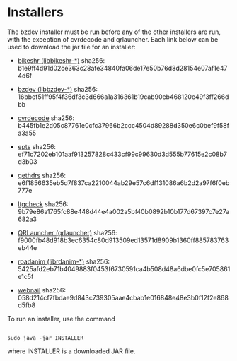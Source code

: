 # Installers
The bzdev installer must be run before any of the other installers are run,
with the exception of cvrdecode and qrlauncher.
Each link below can be used to
download the jar file for an installer:

  - [bikeshr (libbikeshr-*)](https://billzaumen.github.io/bzdev/installers/bikeshr-install-1.4.9.jar)
    sha256: b1e9ff4d91d02ce363c28afe34840fa06de17e50b76d8d28154e07af1e474d6f

  - [bzdev (libbzdev-*)](https://billzaumen.github.io/bzdev/installers/bzdev-install-2.1.133.jar)
    sha256: 16bbef51ff95f4f36df3c3d666a1a316361b19cab90eb468120e49f3ff266dbb

  - [cvrdecode](https://billzaumen.github.io/bzdev/installers/cvrdecode-install-1.4.jar)
    sha256: b445fb1e2d05c87761e0cfc37966b2ccc4504d89288d350e6c0bef9f58fa3a55

  - [epts](https://billzaumen.github.io/bzdev/installers/epts-install-1.1.42.jar)
    sha256: ef71c7202eb101aaf913257828c433cf99c99630d3d555b77615e2c08b7d3b03

  - [gethdrs](https://billzaumen.github.io/bzdev/installers/gethdrs-install-1.1.2.jar)
    sha256: e6f1856635eb5d7f837ca2210044ab29e57c6df131086a6b2d2a97f6f0eb777e

  - [ltgcheck](https://billzaumen.github.io/bzdev/installers/ltgcheck-install-1.0.jar)
    sha256: 9b79e86a1765fc88e448d44e4a002a5bf40b0892b10b177d67397c7e27a682a3

  - [QRLauncher (qrlauncher)](https://billzaumen.github.io/bzdev/installers/qrlauncher-install-1.14.jar)
    sha256: f9000fb48d918b3ec6354c80d913509ed13571d8909b1360ff885783763eb44e

  - [roadanim (librdanim-*)](https://billzaumen.github.io/bzdev/installers/roadanim-install-1.4.17.jar)
    sha256: 5425afd2eb71b4049883f0453f6730591ca4b508d48a6dbe0fc5e705861e1c5f

  - [webnail](https://billzaumen.github.io/bzdev/installers/webnail-install-1.6.28.jar)
    sha256: 058d214cf7fbdae9d843c739305aae4cbab1e016848e48e3b0f12f2e868d5fb8

To run an installer, use the command

```

sudo java -jar INSTALLER
```

where INSTALLER is a downloaded JAR file.
